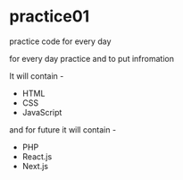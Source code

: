 # practice01
practice code for every day

for every day practice and to put infromation

It will contain - 
- HTML
- CSS
- JavaScript

and for future it will contain -
- PHP
- React.js
- Next.js

